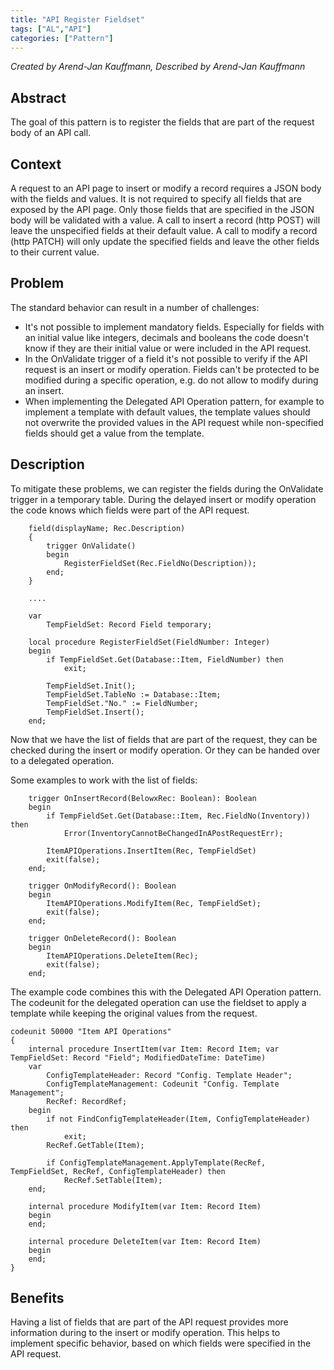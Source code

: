 ```yaml
---
title: "API Register Fieldset"
tags: ["AL","API"]
categories: ["Pattern"]
---
```


_Created by Arend-Jan Kauffmann, Described by Arend-Jan Kauffmann_

## Abstract
The goal of this pattern is to register the fields that are part of the request body of an API call.

## Context
A request to an API page to insert or modify a record requires a JSON body with the fields and values. It is not required to specify all fields that are exposed by the API page. Only those fields that are specified in the JSON body will be validated with a value. A call to insert a record (http POST) will leave the unspecified fields at their default value. A call to modify a record (http PATCH) will only update the specified fields and leave the other fields to their current value.

## Problem
The standard behavior can result in a number of challenges:

* It's not possible to implement mandatory fields. Especially for fields with an initial value like integers, decimals and booleans the code doesn't know if they are their initial value or were included in the API request.
* In the OnValidate trigger of a field it's not possible to verify if the API request is an insert or modify operation. Fields can't be protected to be modified during a specific operation, e.g. do not allow to modify during an insert.
* When implementing the Delegated API Operation pattern, for example to implement a template with default values, the template values should not overwrite the provided values in the API request while non-specified fields should get a value from the template.

## Description
To mitigate these problems, we can register the fields during the OnValidate trigger in a temporary table. During the delayed insert or modify operation the code knows which fields were part of the API request.

```al
    field(displayName; Rec.Description)
    {
        trigger OnValidate()
        begin
            RegisterFieldSet(Rec.FieldNo(Description));
        end;
    }

    ....

    var
        TempFieldSet: Record Field temporary;

    local procedure RegisterFieldSet(FieldNumber: Integer)
    begin
        if TempFieldSet.Get(Database::Item, FieldNumber) then
            exit;

        TempFieldSet.Init();
        TempFieldSet.TableNo := Database::Item;
        TempFieldSet."No." := FieldNumber;
        TempFieldSet.Insert();
    end;
```

Now that we have the list of fields that are part of the request, they can be checked during the insert or modify operation. Or they can be handed over to a delegated operation.

Some examples to work with the list of fields:

```al
    trigger OnInsertRecord(BelowxRec: Boolean): Boolean
    begin
        if TempFieldSet.Get(Database::Item, Rec.FieldNo(Inventory)) then
            Error(InventoryCannotBeChangedInAPostRequestErr);

        ItemAPIOperations.InsertItem(Rec, TempFieldSet)
        exit(false);
    end;

    trigger OnModifyRecord(): Boolean
    begin
        ItemAPIOperations.ModifyItem(Rec, TempFieldSet);
        exit(false);
    end;

    trigger OnDeleteRecord(): Boolean
    begin
        ItemAPIOperations.DeleteItem(Rec);
        exit(false);
    end;
```

The example code combines this with the Delegated API Operation pattern. The codeunit for the delegated operation can use the fieldset to apply a template while keeping the original values from the request.

```al
codeunit 50000 "Item API Operations"
{
    internal procedure InsertItem(var Item: Record Item; var TempFieldSet: Record "Field"; ModifiedDateTime: DateTime)
    var
        ConfigTemplateHeader: Record "Config. Template Header";
        ConfigTemplateManagement: Codeunit "Config. Template Management";
        RecRef: RecordRef;
    begin
        if not FindConfigTemplateHeader(Item, ConfigTemplateHeader) then
            exit;
        RecRef.GetTable(Item);

        if ConfigTemplateManagement.ApplyTemplate(RecRef, TempFieldSet, RecRef, ConfigTemplateHeader) then
            RecRef.SetTable(Item);
    end;

    internal procedure ModifyItem(var Item: Record Item)
    begin
    end;

    internal procedure DeleteItem(var Item: Record Item)
    begin
    end;
}
```

## Benefits
Having a list of fields that are part of the API request provides more information during to the insert or modify operation. This helps to implement specific behavior, based on which fields were specified in the API request.
